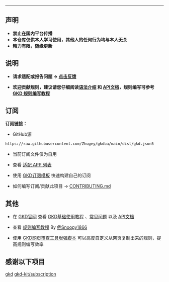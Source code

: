 ---
## 声明

- **禁止在国内平台传播**
- **本仓库仅供本人学习使用，其他人的任何行为均与本人无关**
- **精力有限，随缘更新**

## 说明

- **请求适配或报告问题 -> [点击反馈](https://github.com/Zhugey/gkdba/issues)**

- **欢迎贡献规则，建议请您仔细阅读[语法介绍](https://gkd.li/guide/selector) 和 [API文档](https://gkd.li/api/)，规则编写可参考[GKD 规则编写教程](https://github.com/Snoopy1866/notebook/blob/main/software/gkd/gkd-rule-tutorial/gkd-rule-tutorial.md)**

## 订阅

**订阅链接：**

- GitHub源

```txt
https://raw.githubusercontent.com/Zhugey/gkdba/main/dist/gkd.json5
```

- 当前订阅文件仅为自用

- 查看 [适配 APP 列表](./dist/README.md)

- 使用 [GKD订阅模板](https://github.com/gkd-kit/subscription-template) 快速构建自己的订阅

- 如何编写订阅/贡献此项目 -> [CONTRIBUTING.md](./CONTRIBUTING.md)

## 其他

- 在 [GKD官网](https://gkd.li/) 查看 [GKD基础使用教程](https://gkd.li/guide/) 、[常见问题](https://gkd.li/guide/faq) 以及 [API文档](https://gkd.li/api/)

- 查看 [规则编写教程](https://github.com/Snoopy1866/blogs/blob/main/software/gkd/gkd-rule-tutorial/gkd-rule-tutorial.md) By [@Snoopy1866](https://github.com/Snoopy1866)

- 使用 [GKD网页审查工具增强脚本](https://github.com/adproqwq/MakeGKDInspectBetter) 可以高度自定义从网页复制出来的规则，提高规则编写效率

## 感谢以下项目

[gkd](https://gkd.li/)
[gkd-kit/subscription](https://github.com/gkd-kit/subscription)